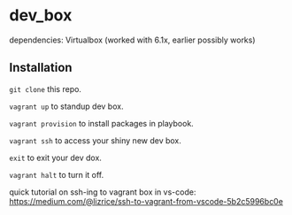 # dev_box

dependencies: Virtualbox (worked with 6.1x, earlier possibly works)

## Installation ##

`git clone` this repo.

`vagrant up` to standup dev box.

`vagrant provision` to install packages in playbook.

`vagrant ssh` to access your shiny new dev box.

`exit` to exit your dev dox.

`vagrant halt` to turn it off.

quick tutorial on ssh-ing to vagrant box in vs-code: https://medium.com/@lizrice/ssh-to-vagrant-from-vscode-5b2c5996bc0e
